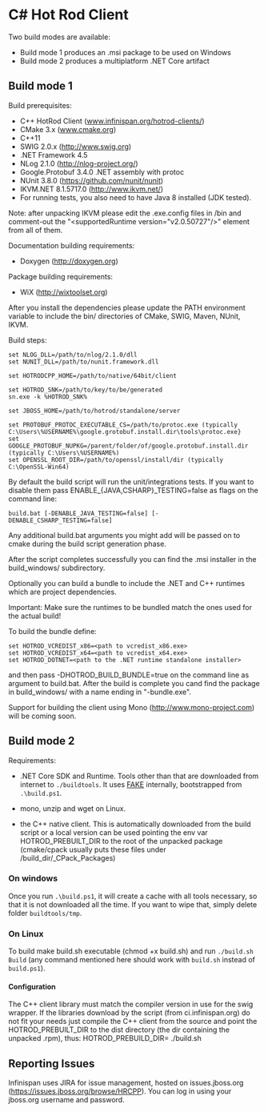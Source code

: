 # C# Hot Rod Client #

Two build modes are available:

* Build mode 1 produces an .msi package to be used on Windows
* Build mode 2 produces a multiplatform .NET Core artifact

## Build mode 1
Build prerequisites:

* C++ HotRod Client (www.infinispan.org/hotrod-clients/)
* CMake 3.x (www.cmake.org)
* C++11
* SWIG 2.0.x (http://www.swig.org)
* .NET Framework 4.5
* NLog 2.1.0 (http://nlog-project.org/)
* Google.Protobuf 3.4.0 .NET assembly with protoc
* NUnit 3.8.0 (https://github.com/nunit/nunit)
* IKVM.NET 8.1.5717.0 (http://www.ikvm.net/)
* For running tests, you also need to have Java 8 installed (JDK tested).

Note: after unpacking IKVM please edit the .exe.config files in <ikvm-root>/bin
and comment-out the "\<supportedRuntime version="v2.0.50727"/\>" element from all
of them.

Documentation building requirements:
* Doxygen (http://doxygen.org)

Package building requirements:
* WiX (http://wixtoolset.org)

After you install the dependencies please update the PATH environment
variable to include the bin/ directories of CMake, SWIG, Maven, NUnit, IKVM.

Build steps:

    set NLOG_DLL=/path/to/nlog/2.1.0/dll
    set NUNIT_DLL=/path/to/nunit.framework.dll
    
    set HOTRODCPP_HOME=/path/to/native/64bit/client
    
    set HOTROD_SNK=/path/to/key/to/be/generated
    sn.exe -k %HOTROD_SNK%

    set JBOSS_HOME=/path/to/hotrod/standalone/server
    
    set PROTOBUF_PROTOC_EXECUTABLE_CS=/path/to/protoc.exe (typically C:\Users\%USERNAME%\google.grotobuf.install.dir\tools\protoc.exe}
    set GOOGLE_PROTOBUF_NUPKG=/parent/folder/of/google.protobuf.install.dir  (typically C:\Users\%USERNAME%)
    set OPENSSL_ROOT_DIR=/path/to/openssl/install/dir (typically C:\OpenSSL-Win64)

By default the build script will run the unit/integrations tests. If
you want to disable them pass ENABLE_{JAVA,CSHARP}_TESTING=false as flags
on the command line:

    build.bat [-DENABLE_JAVA_TESTING=false] [-DENABLE_CSHARP_TESTING=false]

Any additional build.bat arguments you might add will be passed on to cmake
during the build script generation phase.

After the script completes successfully you can find the .msi installer in
the build_windows/ subdirectory.

Optionally you can build a bundle to include the .NET and C++ runtimes which are
project dependencies.

Important: Make sure the runtimes to be bundled match the ones used for the actual build!

To build the bundle define:

    set HOTROD_VCREDIST_x86=<path to vcredist_x86.exe>
    set HOTROD_VCREDIST_x64=<path to vcredist_x64.exe>
    set HOTROD_DOTNET=<path to the .NET runtime standalone installer>

and then pass -DHOTROD_BUILD_BUNDLE=true on the command line as argument to build.bat. After
the build is complete you cand find the package in build_windows/ with a name ending in
"-bundle.exe".

Support for building the client using Mono (http://www.mono-project.com) will
be coming soon.

## Build mode 2

Requirements:

* .NET Core SDK and Runtime. Tools other than that are downloaded from internet to `./buildtools`. It uses [FAKE](http://fake.build) internally, bootstrapped from `.\build.ps1`.

* mono, unzip and wget on Linux.
* the C++ native client. This is automatically downloaded from the build script or a local version can be used pointing the env var HOTROD_PREBUILT_DIR to the root of the unpacked package (cmake/cpack usually puts these files under /build_dir/_CPack_Packages)

### On windows

Once you run `.\build.ps1`, it will create a cache with all tools necessary, so that it is not downloaded all the time. If you want to wipe that, simply delete folder `buildtools/tmp`.

### On Linux

To build make build.sh executable (chmod +x build.sh) and run `./build.sh Build` (any command mentioned here should work with `build.sh` instead of `build.ps1`).

#### Configuration
The C++ client library must match the compiler version in use for the swig wrapper. If the libraries download by the script (from ci.infinispan.org) do not fit your needs just compile the C++ client from the source and point the HOTROD_PREBUILT_DIR to the dist directory (the dir containing the unpacked .rpm), thus:
    HOTROD_PREBUILD_DIR=<path to unpacked rpm> ./build.sh

## Reporting Issues ##
Infinispan uses JIRA for issue management, hosted on issues.jboss.org
(https://issues.jboss.org/browse/HRCPP). You can log in using your jboss.org
username and password.
